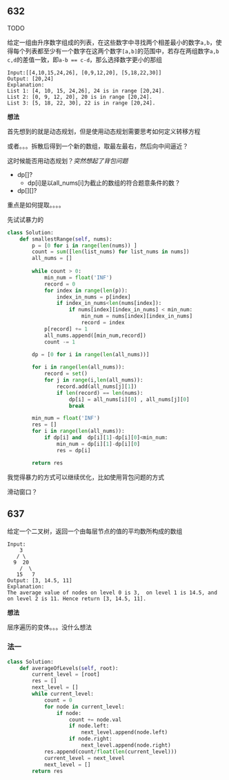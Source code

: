 ## 632

TODO

给定一组由升序数字组成的列表，在这些数字中寻找两个相差最小的数字`a,b`，使得每个列表都至少有一个数字在这两个数字`[a,b]`的范围中，若存在两组数字`a,b` `c,d`的差值一致，即`a-b == c-d`，那么选择数字更小的那组

```
Input:[[4,10,15,24,26], [0,9,12,20], [5,18,22,30]]
Output: [20,24]
Explanation: 
List 1: [4, 10, 15, 24,26], 24 is in range [20,24].
List 2: [0, 9, 12, 20], 20 is in range [20,24].
List 3: [5, 18, 22, 30], 22 is in range [20,24].
```

**想法**

首先想到的就是动态规划，但是使用动态规划需要思考如何定义转移方程

或者。。。拆散后得到一个新的数组，取最左最右，然后向中间逼近？

这时候能否用动态规划？*突然想起了背包问题*

* dp[]?
    * dp[i]是以all_nums[i]为截止的数组的符合题意条件的数？
* dp[][]?

重点是如何提取。。。。

先试试暴力的

```py
class Solution:
    def smallestRange(self, nums):
        p = [0 for i in range(len(nums)) ]
        count = sum([len(list_nums) for list_nums in nums])
        all_nums = []
        
        while count > 0:
            min_num = float('INF')
            record = 0
            for index in range(len(p)):
                index_in_nums = p[index]
                if index_in_nums<len(nums[index]):
                    if nums[index][index_in_nums] < min_num:
                        min_num = nums[index][index_in_nums]
                        record = index
            p[record] += 1
            all_nums.append([min_num,record])
            count -= 1
        
        dp = [0 for i in range(len(all_nums))]

        for i in range(len(all_nums)):
            record = set()
            for j in range(i,len(all_nums)):
                record.add(all_nums[j][1])
                if len(record) == len(nums):
                    dp[i] = all_nums[i][0] , all_nums[j][0]
                    break

        min_num = float('INF')
        res = []
        for i in range(len(all_nums)):
            if dp[i] and  dp[i][1]-dp[i][0]<min_num:
                min_num = dp[i][1]-dp[i][0]
                res = dp[i]

        return res
```

我觉得暴力的方式可以继续优化，比如使用背包问题的方式

滑动窗口？

## 637

给定一个二叉树，返回一个由每层节点的值的平均数所构成的数组

```
Input:
    3
   / \
  9  20
    /  \
   15   7
Output: [3, 14.5, 11]
Explanation:
The average value of nodes on level 0 is 3,  on level 1 is 14.5, and on level 2 is 11. Hence return [3, 14.5, 11].
```

**想法**

层序遍历的变体。。。没什么想法

### 法一

```py
class Solution:
    def averageOfLevels(self, root):
        current_level = [root]
        res = []
        next_level = []
        while current_level:
            count = 0
            for node in current_level:
                if node:
                    count += node.val
                    if node.left:
                        next_level.append(node.left) 
                    if node.right:
                        next_level.append(node.right) 
            res.append(count/float(len(current_level)))
            current_level = next_level
            next_level = []
        return res
```

